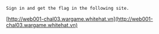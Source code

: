 ```
Sign in and get the flag in the following site.
```
[http://web001-chal03.wargame.whitehat.vn](http://web001-chal03.wargame.whitehat.vn)
